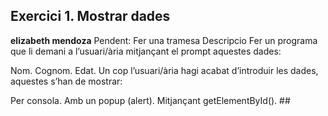 ## Exercici 1. Mostrar dades

**elizabeth mendoza**
Pendent: Fer una tramesa
Descripcio
Fer un programa que li demani a l’usuari/ària mitjançant el prompt aquestes dades:

Nom.
Cognom.
Edat.
Un cop l’usuari/ària hagi acabat d’introduir les dades, aquestes s’han de mostrar:

Per consola.
Amb un popup (alert).
Mitjançant getElementById(). ## 